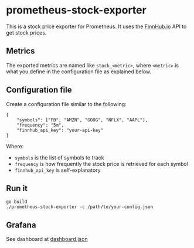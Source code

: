 # prometheus-stock-exporter

This is a stock price exporter for Prometheus. It uses the [FinnHub.io](https://finnhub.io)
API to get stock prices.

## Metrics

The exported metrics are named like `stock_<metric>`, where `<metric>` is what
you define in the configuration file as explained below.

## Configuration file

Create a configuration file similar to the following:

```
{
    "symbols": ["FB", "AMZN", "GOOG", "NFLX", "AAPL"],
    "frequency": "5m",
    "finnhub_api_key": "your-api-key"
}
```

Where:
* `symbols` is the list of symbols to track
* `frequency` is how frequently the stock price is retrieved for each symbol
* `finnhub_api_key` is self-explanatory


## Run it

```
go build
./prometheus-stock-exporter -c /path/to/your-config.json
```

## Grafana

See dashboard at
[dashboard.json](https://github.com/insomniacslk/prometheus-stock-exporter/blob/main/dashboard.json)
